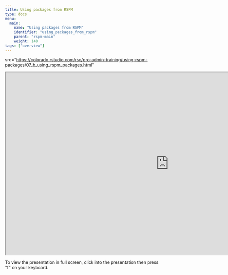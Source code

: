 ```yaml
---
title: Using packages from RSPM
type: docs
menu:
  main:
    name: "Using packages from RSPM"
    identifier: "using_packages_from_rspm"
    parent: "rspm-main"
    weight: 140
tags: ["overview"]
---
```


 src="https://colorado.rstudio.com/rsc/pro-admin-training/using-rspm-packages/07_b_using_rspm_packages.html"

<iframe src="https://colorado.rstudio.com/rsc/pro-admin-training/using-rspm-packages/07_b_using_rspm_packages.html" width="1067px" height="600px">
</iframe>


To view the presentation in full screen, click into the presentation then press "f" on your keyboard.

